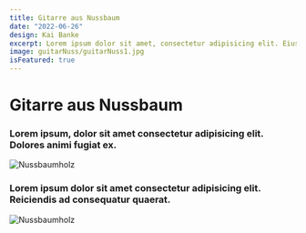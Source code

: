 ```yaml
---
title: Gitarre aus Nussbaum
date: "2022-06-26"
design: Kai Banke
excerpt: Lorem ipsum dolor sit amet, consectetur adipisicing elit. Eius soluta at nobis vel reiciendis expedita fuga commodi accusantium vitae praesentium accusamus excepturi, quia dicta, maiores architecto. Voluptatem fugit quisquam animi.
image: guitarNuss/guitarNuss1.jpg
isFeatured: true
---
```


# Gitarre aus Nussbaum

### Lorem ipsum, dolor sit amet consectetur adipisicing elit. Dolores animi fugiat ex.

![Nussbaumholz](/images/guitarNuss/guitarNuss1.jpg "Gitarre Nussbaum")

### Lorem ipsum dolor sit amet consectetur adipisicing elit. Reiciendis ad consequatur quaerat.

![Nussbaumholz](/images/guitarNuss/guitarNuss2.jpg "Gitarre Nussbaum")
